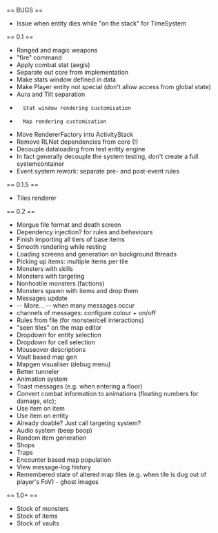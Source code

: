 == BUGS ==

- Issue when entity dies while "on the stack" for TimeSystem

== 0.1 ==

- Ranged and magic weapons
- 	"fire" command
- 	Apply combat stat (aegis)
- Separate out core from implementation
- 	Make stats window defined in data
- 	Make Player entity not special (don't allow access from global state)
- 	Aura and Tilt separation
- 		Stat window rendering customisation
- 		Map rendering customisation
- Move RendererFactory into ActivityStack
- Remove RLNet dependencies from core (!)
- Decouple dataloading from test entity engine
-	In fact generally decouple the system testing, don't create a full systemcontainer
- Event system rework: separate pre- and post-event rules

== 0.1.5 ==
- Tiles renderer

== 0.2 ==
- Morgue file format and death screen
- Dependency injection? for rules and behaviours
- Finish importing all tiers of base items
- Smooth rendering while resting
- Loading screens and generation on background threads
- Picking up items: multiple items per tile
- Monsters with skills
- 	Monsters with targeting
- Nonhostile monsters (factions)
- Monsters spawn with items and drop them
- Messages update
- 	-- More... -- when many messages occur
- 	channels of messages: configure colour + on/off
- Rules from file (for monster/cell interactions)
- "seen tiles" on the map editor
- Dropdown for entity selection
- Dropdown for cell selection
- Mouseover descriptions
- Vault based map gen
- Mapgen visualiser (debug menu)
- Better tunneler
- Animation system
- 	Toast messages (e.g. when entering a floor)
- 	Convert combat information to animations (floating numbers for damage, etc);
- Use item on item
- Use item on entity
- 	Already doable? Just call targeting system?
- Audio system (beep boop)
- Random item generation
- Shops
- Traps
- Encounter based map population
- View message-log history
- Remembered state of altered map tiles (e.g. when tile is dug out of player's FoV) - ghost images

== 1.0+ ==

- Stock of monsters
- Stock of items
- Stock of vaults